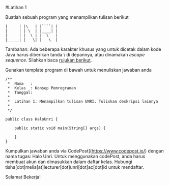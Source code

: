 #Latihan 1

Buatlah sebuah program yang menampilkan tulisan berikut
```
|     | |\   | |````| |
|     | | \  | |____| |
|     | |  \ | |  \   |
|_____| |   \| |   \  |
```

Tambahan: Ada beberapa karakter khusus yang untuk dicetak dalam kode Java harus diberikan tanda \ di depannya, atau dinamakan *escape sequence*. Silahkan baca [rujukan berikut](https://docs.oracle.com/javase/tutorial/java/data/characters.html).

Gunakan template program di bawah untuk menuliskan jawaban anda

```
/**
 *  Nama   : 
 *  Kelas  : Konsep Pemrograman 
 *  Tanggal: 
 *
 *  Latihan 1: Menampilkan tulisan UNRI. Tuliskan deskripsi lainnya
 *
 */

public class HaloUnri {
    
    public static void main(String[] args) {
        
    }
}
```
Kumpulkan jawaban anda via CodePost](https://www.codepost.io/) dengan nama tugas: Halo Unri. Untuk menggunakan codePost, anda harus membuat akun dan dimasukkan dalam daftar kelas. Hubungi tisha[dot]melia[at]lecturer[dot]unri[dot]ac[dot]id untuk mendaftar.

Selamat Bekerja!

